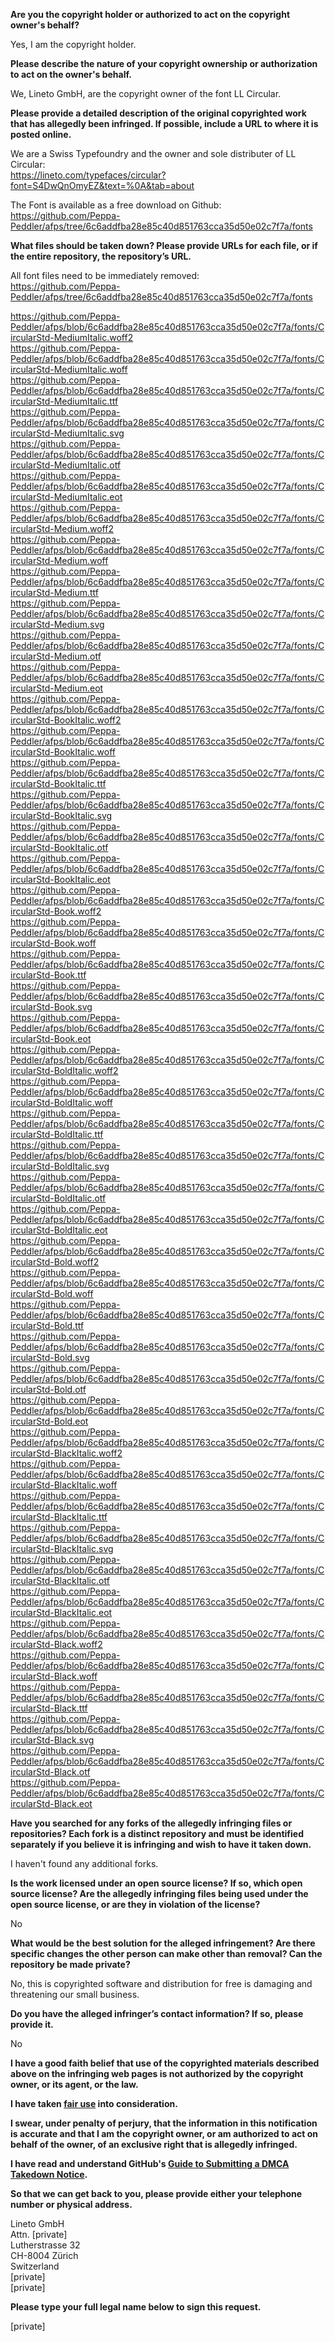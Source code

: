 **Are you the copyright holder or authorized to act on the copyright owner's behalf?**

Yes, I am the copyright holder.

**Please describe the nature of your copyright ownership or authorization to act on the owner's behalf.**

We, Lineto GmbH, are the copyright owner of the font LL Circular.

**Please provide a detailed description of the original copyrighted work that has allegedly been infringed. If possible, include a URL to where it is posted online.**

We are a Swiss Typefoundry and the owner and sole distributer of LL Circular:  
https://lineto.com/typefaces/circular?font=S4DwQnOmyEZ&text=%0A&tab=about

The Font is available as a free download on Github:  
https://github.com/Peppa-Peddler/afps/tree/6c6addfba28e85c40d851763cca35d50e02c7f7a/fonts

**What files should be taken down? Please provide URLs for each file, or if the entire repository, the repository’s URL.**

All font files need to be immediately removed:  
https://github.com/Peppa-Peddler/afps/tree/6c6addfba28e85c40d851763cca35d50e02c7f7a/fonts

https://github.com/Peppa-Peddler/afps/blob/6c6addfba28e85c40d851763cca35d50e02c7f7a/fonts/CircularStd-MediumItalic.woff2  
https://github.com/Peppa-Peddler/afps/blob/6c6addfba28e85c40d851763cca35d50e02c7f7a/fonts/CircularStd-MediumItalic.woff  
https://github.com/Peppa-Peddler/afps/blob/6c6addfba28e85c40d851763cca35d50e02c7f7a/fonts/CircularStd-MediumItalic.ttf  
https://github.com/Peppa-Peddler/afps/blob/6c6addfba28e85c40d851763cca35d50e02c7f7a/fonts/CircularStd-MediumItalic.svg  
https://github.com/Peppa-Peddler/afps/blob/6c6addfba28e85c40d851763cca35d50e02c7f7a/fonts/CircularStd-MediumItalic.otf  
https://github.com/Peppa-Peddler/afps/blob/6c6addfba28e85c40d851763cca35d50e02c7f7a/fonts/CircularStd-MediumItalic.eot  
https://github.com/Peppa-Peddler/afps/blob/6c6addfba28e85c40d851763cca35d50e02c7f7a/fonts/CircularStd-Medium.woff2  
https://github.com/Peppa-Peddler/afps/blob/6c6addfba28e85c40d851763cca35d50e02c7f7a/fonts/CircularStd-Medium.woff  
https://github.com/Peppa-Peddler/afps/blob/6c6addfba28e85c40d851763cca35d50e02c7f7a/fonts/CircularStd-Medium.ttf  
https://github.com/Peppa-Peddler/afps/blob/6c6addfba28e85c40d851763cca35d50e02c7f7a/fonts/CircularStd-Medium.svg  
https://github.com/Peppa-Peddler/afps/blob/6c6addfba28e85c40d851763cca35d50e02c7f7a/fonts/CircularStd-Medium.otf  
https://github.com/Peppa-Peddler/afps/blob/6c6addfba28e85c40d851763cca35d50e02c7f7a/fonts/CircularStd-Medium.eot  
https://github.com/Peppa-Peddler/afps/blob/6c6addfba28e85c40d851763cca35d50e02c7f7a/fonts/CircularStd-BookItalic.woff2  
https://github.com/Peppa-Peddler/afps/blob/6c6addfba28e85c40d851763cca35d50e02c7f7a/fonts/CircularStd-BookItalic.woff  
https://github.com/Peppa-Peddler/afps/blob/6c6addfba28e85c40d851763cca35d50e02c7f7a/fonts/CircularStd-BookItalic.ttf  
https://github.com/Peppa-Peddler/afps/blob/6c6addfba28e85c40d851763cca35d50e02c7f7a/fonts/CircularStd-BookItalic.svg  
https://github.com/Peppa-Peddler/afps/blob/6c6addfba28e85c40d851763cca35d50e02c7f7a/fonts/CircularStd-BookItalic.otf  
https://github.com/Peppa-Peddler/afps/blob/6c6addfba28e85c40d851763cca35d50e02c7f7a/fonts/CircularStd-BookItalic.eot  
https://github.com/Peppa-Peddler/afps/blob/6c6addfba28e85c40d851763cca35d50e02c7f7a/fonts/CircularStd-Book.woff2  
https://github.com/Peppa-Peddler/afps/blob/6c6addfba28e85c40d851763cca35d50e02c7f7a/fonts/CircularStd-Book.woff  
https://github.com/Peppa-Peddler/afps/blob/6c6addfba28e85c40d851763cca35d50e02c7f7a/fonts/CircularStd-Book.ttf  
https://github.com/Peppa-Peddler/afps/blob/6c6addfba28e85c40d851763cca35d50e02c7f7a/fonts/CircularStd-Book.svg  
https://github.com/Peppa-Peddler/afps/blob/6c6addfba28e85c40d851763cca35d50e02c7f7a/fonts/CircularStd-Book.eot  
https://github.com/Peppa-Peddler/afps/blob/6c6addfba28e85c40d851763cca35d50e02c7f7a/fonts/CircularStd-BoldItalic.woff2  
https://github.com/Peppa-Peddler/afps/blob/6c6addfba28e85c40d851763cca35d50e02c7f7a/fonts/CircularStd-BoldItalic.woff  
https://github.com/Peppa-Peddler/afps/blob/6c6addfba28e85c40d851763cca35d50e02c7f7a/fonts/CircularStd-BoldItalic.ttf  
https://github.com/Peppa-Peddler/afps/blob/6c6addfba28e85c40d851763cca35d50e02c7f7a/fonts/CircularStd-BoldItalic.svg  
https://github.com/Peppa-Peddler/afps/blob/6c6addfba28e85c40d851763cca35d50e02c7f7a/fonts/CircularStd-BoldItalic.otf  
https://github.com/Peppa-Peddler/afps/blob/6c6addfba28e85c40d851763cca35d50e02c7f7a/fonts/CircularStd-BoldItalic.eot  
https://github.com/Peppa-Peddler/afps/blob/6c6addfba28e85c40d851763cca35d50e02c7f7a/fonts/CircularStd-Bold.woff2  
https://github.com/Peppa-Peddler/afps/blob/6c6addfba28e85c40d851763cca35d50e02c7f7a/fonts/CircularStd-Bold.woff  
https://github.com/Peppa-Peddler/afps/blob/6c6addfba28e85c40d851763cca35d50e02c7f7a/fonts/CircularStd-Bold.ttf  
https://github.com/Peppa-Peddler/afps/blob/6c6addfba28e85c40d851763cca35d50e02c7f7a/fonts/CircularStd-Bold.svg  
https://github.com/Peppa-Peddler/afps/blob/6c6addfba28e85c40d851763cca35d50e02c7f7a/fonts/CircularStd-Bold.otf  
https://github.com/Peppa-Peddler/afps/blob/6c6addfba28e85c40d851763cca35d50e02c7f7a/fonts/CircularStd-Bold.eot  
https://github.com/Peppa-Peddler/afps/blob/6c6addfba28e85c40d851763cca35d50e02c7f7a/fonts/CircularStd-BlackItalic.woff2  
https://github.com/Peppa-Peddler/afps/blob/6c6addfba28e85c40d851763cca35d50e02c7f7a/fonts/CircularStd-BlackItalic.woff  
https://github.com/Peppa-Peddler/afps/blob/6c6addfba28e85c40d851763cca35d50e02c7f7a/fonts/CircularStd-BlackItalic.ttf  
https://github.com/Peppa-Peddler/afps/blob/6c6addfba28e85c40d851763cca35d50e02c7f7a/fonts/CircularStd-BlackItalic.svg  
https://github.com/Peppa-Peddler/afps/blob/6c6addfba28e85c40d851763cca35d50e02c7f7a/fonts/CircularStd-BlackItalic.otf  
https://github.com/Peppa-Peddler/afps/blob/6c6addfba28e85c40d851763cca35d50e02c7f7a/fonts/CircularStd-BlackItalic.eot  
https://github.com/Peppa-Peddler/afps/blob/6c6addfba28e85c40d851763cca35d50e02c7f7a/fonts/CircularStd-Black.woff2  
https://github.com/Peppa-Peddler/afps/blob/6c6addfba28e85c40d851763cca35d50e02c7f7a/fonts/CircularStd-Black.woff  
https://github.com/Peppa-Peddler/afps/blob/6c6addfba28e85c40d851763cca35d50e02c7f7a/fonts/CircularStd-Black.ttf  
https://github.com/Peppa-Peddler/afps/blob/6c6addfba28e85c40d851763cca35d50e02c7f7a/fonts/CircularStd-Black.svg  
https://github.com/Peppa-Peddler/afps/blob/6c6addfba28e85c40d851763cca35d50e02c7f7a/fonts/CircularStd-Black.otf  
https://github.com/Peppa-Peddler/afps/blob/6c6addfba28e85c40d851763cca35d50e02c7f7a/fonts/CircularStd-Black.eot

**Have you searched for any forks of the allegedly infringing files or repositories? Each fork is a distinct repository and must be identified separately if you believe it is infringing and wish to have it taken down.**

I haven't found any additional forks.

**Is the work licensed under an open source license? If so, which open source license? Are the allegedly infringing files being used under the open source license, or are they in violation of the license?**

No

**What would be the best solution for the alleged infringement? Are there specific changes the other person can make other than removal? Can the repository be made private?**

No, this is copyrighted software and distribution for free is damaging and threatening our small business.

**Do you have the alleged infringer’s contact information? If so, please provide it.**

No

**I have a good faith belief that use of the copyrighted materials described above on the infringing web pages is not authorized by the copyright owner, or its agent, or the law.**

**I have taken <a href="https://www.lumendatabase.org/topics/22">fair use</a> into consideration.**

**I swear, under penalty of perjury, that the information in this notification is accurate and that I am the copyright owner, or am authorized to act on behalf of the owner, of an exclusive right that is allegedly infringed.**

**I have read and understand GitHub's <a href="https://docs.github.com/articles/guide-to-submitting-a-dmca-takedown-notice/">Guide to Submitting a DMCA Takedown Notice</a>.**

**So that we can get back to you, please provide either your telephone number or physical address.**

Lineto GmbH  
Attn. [private]  
Lutherstrasse 32  
CH-8004 Zürich  
Switzerland  
[private]  
[private]

**Please type your full legal name below to sign this request.**

[private]
